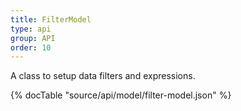 ```yaml
---
title: FilterModel
type: api
group: API
order: 10
---
```

A class to setup data filters and expressions.

{% docTable "source/api/model/filter-model.json" %}


